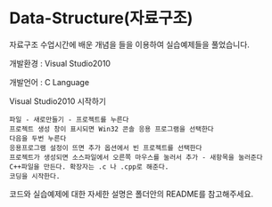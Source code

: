 # Data-Structure(자료구조)

자료구조 수업시간에 배운 개념을 들을 이용하여 실습예제들을 풀었습니다.

개발환경 : Visual Studio2010

개발언어 : C Language

Visual Studio2010 시작하기
    
    파일 - 새로만들기 - 프로젝트를 누른다
    프로젝트 생성 창이 표시되면 Win32 콘솔 응용 프로그램을 선택한다
    다음을 두번 누른다
    응용프로그램 설정이 뜨면 추가 옵션에서 빈 프로젝트를 선택한다
    프로젝트가 생성되면 소스파일에서 오른쪽 마우스를 눌러서 추가 - 새항목을 눌러준다
    C++파일을 만든다. 확장자는 .c 나 .cpp로 해준다.
    코딩을 시작한다.
    

코드와 실습예제에 대한 자세한 설명은 폴더안의 README를 참고해주세요.
